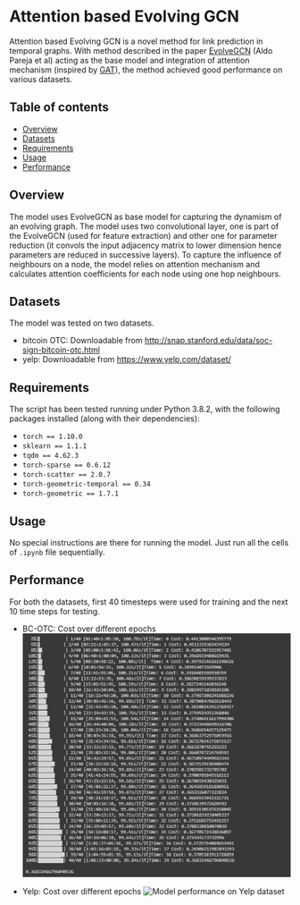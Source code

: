 # Attention based Evolving GCN

Attention based Evolving GCN is a novel method for link prediction in temporal graphs. With method described in the paper [EvolveGCN](https://arxiv.org/abs/1902.10191) (Aldo Pareja et al) acting as the base model and integration of attention mechanism (inspired by [GAT]()), the method achieved good performance on various datasets.

## Table of contents

- [Overview](#overview)
- [Datasets](#datasets)
- [Requirements](#requirements)
- [Usage](#usage)
- [Performance](#performance)

## Overview

The model uses EvolveGCN as base model for capturing the dynamism of an evolving graph. The model uses two convolutional layer, one is part of the EvolveGCN (used for feature extraction) and other one for parameter reduction (it convols the input adjacency matrix to lower dimension hence parameters are reduced in successive layers).
To capture the influence of neighbours on a node, the model relies on attention mechanism and calculates attention coefficients for each node using one hop neighbours.

## Datasets

The model was tested on two datasets.
- bitcoin OTC: Downloadable from http://snap.stanford.edu/data/soc-sign-bitcoin-otc.html
- yelp: Downloadable from https://www.yelp.com/dataset/

## Requirements

The script has been tested running under Python 3.8.2, with the following packages installed (along with their dependencies):
- `torch == 1.10.0`
- `sklearn == 1.1.1`
- `tqdm == 4.62.3`
- `torch-sparse == 0.6.12`
- `torch-scatter == 2.0.7`
- `torch-geometric-temporal == 0.34 `
- `torch-geometric == 1.7.1`

## Usage

No special instructions are there for running the model. Just run all the cells of `.ipynb` file sequentially. 

## Performance

For both the datasets, first 40 timesteps were used for training and the next 10 time steps for testing.
- BC-OTC: Cost over different epochs
![Model performance on BC-OTC dataset](./images/bc-otc.png)

- Yelp: Cost over different epochs
![Model performance on Yelp dataset](./images/yelp-cost.png)

